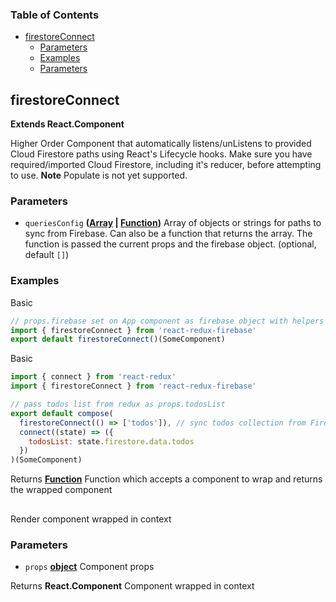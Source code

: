 <!-- Generated by documentation.js. Update this documentation by updating the source code. -->

### Table of Contents

-   [firestoreConnect][1]
    -   [Parameters][2]
    -   [Examples][3]
    -   [Parameters][4]

## firestoreConnect

**Extends React.Component**


Higher Order Component that automatically listens/unListens
to provided Cloud Firestore paths using React's Lifecycle hooks. Make sure you
have required/imported Cloud Firestore, including it's reducer, before
attempting to use. **Note** Populate is not yet supported.

### Parameters

-   `queriesConfig` **([Array][6] \| [Function][7])** Array of objects or strings for paths to sync
    from Firebase. Can also be a function that returns the array. The function
    is passed the current props and the firebase object. (optional, default `[]`)

### Examples

Basic


```javascript
// props.firebase set on App component as firebase object with helpers
import { firestoreConnect } from 'react-redux-firebase'
export default firestoreConnect()(SomeComponent)
```

Basic


```javascript
import { connect } from 'react-redux'
import { firestoreConnect } from 'react-redux-firebase'

// pass todos list from redux as props.todosList
export default compose(
  firestoreConnect(() => ['todos']), // sync todos collection from Firestore into redux
  connect((state) => ({
    todosList: state.firestore.data.todos
  })
)(SomeComponent)
```

Returns **[Function][7]** Function which accepts a component to wrap and returns the
wrapped component

## 

Render component wrapped in context

### Parameters

-   `props` **[object][8]** Component props

Returns **React.Component** Component wrapped in context

[1]: #firestoreconnect

[2]: #parameters

[3]: #examples

[4]: #parameters-1

[5]: https://react-redux-firebase.com/docs/api/firestoreConnect.html

[6]: https://developer.mozilla.org/docs/Web/JavaScript/Reference/Global_Objects/Array

[7]: https://developer.mozilla.org/docs/Web/JavaScript/Reference/Statements/function

[8]: https://developer.mozilla.org/docs/Web/JavaScript/Reference/Global_Objects/Object
